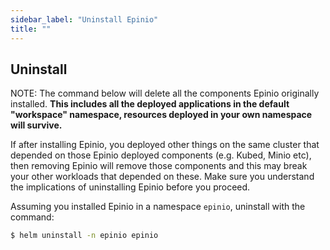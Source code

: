 ```yaml
---
sidebar_label: "Uninstall Epinio"
title: ""
---
```


## Uninstall

NOTE: The command below will delete all the components Epinio originally installed.
**This includes all the deployed applications in the default "workspace" namespace, resources deployed in your own namespace will survive.**

If after installing Epinio, you deployed other things on the same cluster
that depended on those Epinio deployed components (e.g. Kubed, Minio etc),
then removing Epinio will remove those components and this may break your other
workloads that depended on these. Make sure you understand the implications of
uninstalling Epinio before you proceed.

Assuming you installed Epinio in a namespace `epinio`, uninstall with the command:

```bash
$ helm uninstall -n epinio epinio
```
